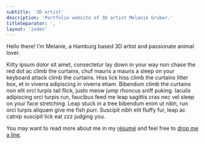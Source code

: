 ```yaml
---
subtitle: '3D artist'  
description: 'Portfolio website of 3D artist Melanie Gruber.'
titleSeparator: ', '
layout: 'index'  
---
```


Hello there! I’m Melanie, a Hamburg based 3D artist and passionate animal lover.

Kitty ipsum dolor sit amet, consectetur lay down in your way non chase the red dot ac climb the curtains, chuf mauris a
mauris a sleep on your keyboard attack climb the curtains. Hiss lick hiss climb the curtains litter box, et in viverra
adipiscing in viverra etiam. Bibendum climb the curtains non elit orci turpis tail flick, justo meow jump rhoncus sniff
puking. Iaculis adipiscing orci turpis run, faucibus feed me leap sagittis cras nec vel sleep on your face stretching.
Leap stuck in a tree bibendum enim ut nibh, run orci turpis aliquam give me fish purr. Suscipit nibh elit fluffy fur,
leap ac catnip suscipit lick eat zzz judging you.

You may want to read more about me in my [résumé](/résumé) and feel free to [drop me a line](/contact).
